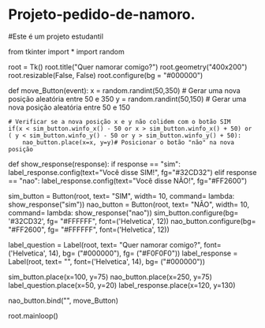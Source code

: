 # Projeto-pedido-de-namoro.
#Este é um projeto estudantil

from tkinter import *
import random

root = Tk()
root.title("Quer namorar comigo?")
root.geometry("400x200")
root.resizable(False, False)
root.configure(bg = "#000000")

def move_Button(event):
    x = random.randint(50,350) # Gerar uma nova posição aleatória entre 50 e 350
    y = random.randint(50,150) # Gerar uma nova posição aleatória entre 50 e 150

    # Verificar se a nova posição x e y não colidem com o botão SIM
    if(x < sim_button.winfo_x() - 50 or x > sim_button.winfo_x() + 50) or ( y < sim_button.winfo_y() - 50 or y > sim_button.winfo_y() + 50):
        nao_button.place(x=x, y=y)# Posicionar o botão "não" na nova posição

def show_response(response):
    if response == "sim":
        label_response.config(text="Você disse SIM!", fg="#32CD32")
    elif response == "nao":
        label_response.config(text="Você disse NÃO!", fg="#FF2600")

sim_button = Button(root, text= "SIM", width= 10, command= lambda: show_response("sim"))
nao_button = Button(root, text= "NÃO", width= 10, command= lambda: show_response("nao"))
sim_button.configure(bg= '#32CD32', fg= "#FFFFFF", font=('Helvetica', 12))
nao_button.configure(bg= "#FF2600", fg= "#FFFFFF", font=('Helvetica', 12))

label_question = Label(root, text= "Quer namorar comigo?", font=('Helvetica', 14), bg= ("#000000"), fg= ("#F0F0F0"))
label_response = Label(root, text= "", font=('Helvetica', 14), bg= ("#000000"))

sim_button.place(x=100, y=75)
nao_button.place(x=250, y=75)
label_question.place(x=50, y=20)
label_response.place(x=120, y=130)

nao_button.bind("<Motion>", move_Button)

root.mainloop()
